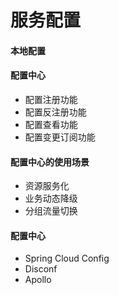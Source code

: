 # 服务配置
#### 本地配置
#### 配置中心
* 配置注册功能
* 配置反注册功能
* 配置查看功能
* 配置变更订阅功能

#### 配置中心的使用场景
* 资源服务化
* 业务动态降级
* 分组流量切换

#### 配置中心
* Spring Cloud Config
* Disconf
* Apollo
